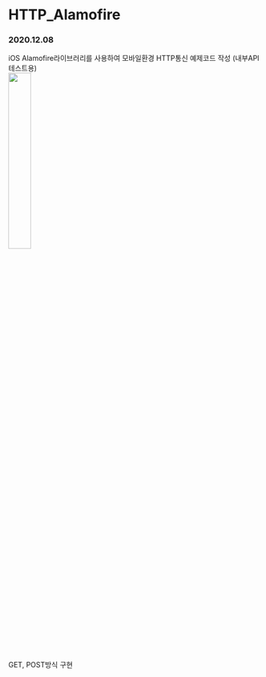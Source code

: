 # HTTP_Alamofire
<h3>2020.12.08</h3>

iOS Alamofire라이브러리를 사용하여 모바일환경 HTTP통신 예제코드 작성 
(내부API 테스트용) 
<br>
<img src="https://user-images.githubusercontent.com/56987664/101450586-1bc4cc00-396e-11eb-906c-77375e8ed3d8.png" width="30%">
<br>GET, POST방식 구현 

